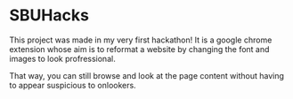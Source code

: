 # SBUHacks

This project was made in my very first hackathon! It is a google chrome extension whose aim is to reformat a website by changing the font and images to look profressional. 

That way, you can still browse and look at the page content without having to appear suspicious to onlookers. 

